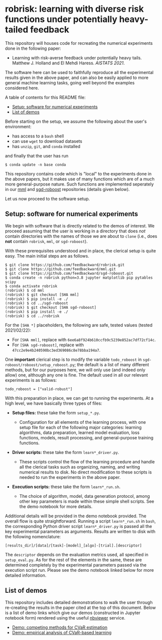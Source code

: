 # robrisk: learning with diverse risk functions under potentially heavy-tailed feedback

This repository will houses code for recreating the numerical experiments done in the following paper:

- Learning with risk-averse feedback under potentially heavy tails. Matthew J. Holland and El Mehdi Haress. *AISTATS 2021*.

The software here can be used to faithfully reproduce all the experimental results given in the above paper, and can also be easily applied to more general machine learning tasks, going well beyond the examples considered here.

A table of contents for this README file:

- <a href="#code">Setup: software for numerical experiments</a>
- <a href="#demos">List of demos</a>

Before starting on the setup, we assume the following about the user's environment:

- has access to a `bash` shell
- can use `wget` to download datasets
- has `unzip`, `git`, and `conda` installed

and finally that the user has run

```
$ conda update -n base conda
```

This repository contains code which is "local" to the experiments done in the above papers, but it makes use of many functions which are of a much more general-purpose nature. Such functions are implemented seperately in our <a href="https://github.com/feedbackward/mml">mml</a> and <a href="https://github.com/feedbackward/sgd-roboost">sgd-roboost</a> repositories (details given below).

Let us now proceed to the software setup.


<a id="code"></a>
## Setup: software for numerical experiments

We begin with software that is directly related to the demos of interest. We proceed assuming that the user is working in a directory that does *not* contain directories with the names of those we are about to `clone` (i.e., does __not__ contain `robrisk`, `mml`, or `sgd-roboost`).

With these prerequisites understood and in place, the clerical setup is quite easy. The main initial steps are as follows.

```
$ git clone https://github.com/feedbackward/robrisk.git
$ git clone https://github.com/feedbackward/mml.git
$ git clone https://github.com/feedbackward/sgd-roboost.git
$ conda create -n robrisk python=3.8 jupyter matplotlib pip pytables scipy
$ conda activate robrisk
(robrisk) $ cd mml
(robrisk) $ git checkout [SHA mml]
(robrisk) $ pip install -e ./
(robrisk) $ cd ../sgd-roboost
(robrisk) $ git checkout [SHA sgd-roboost]
(robrisk) $ pip install -e ./
(robrisk) $ cd ../robrisk
```

For the `[SHA *]` placeholders, the following are safe, tested values (tested 2021/02/22):

- For `[SHA mml]`, replace with `6ee6a8f924b610ccfb9c5239e852ac7df72cf14c`.
- For `[SHA sgd-roboost]`, replace with `47cc2e9e4b240590bc3ed369086c8e78bba194a7`.

One __important__ clerical step is to modify the variable `todo_roboost` in `sgd-roboost/roboost/setup_roboost.py`; the default is a list of many different methods, but for our purposes here, we will only use (and indeed only allow) one, although any one is fine. The default used in all our relevant experiments is as follows:

```
todo_roboost = ["valid-robust"]
```

With this preparation in place, we can get to running the experiments. At a high level, we have basically three types of files:

- __Setup files:__ these take the form `setup_*.py`.
  - Configuration for all elements of the learning process, with one setup file for each of the following major categories: learning algorithms, data preparation, learned model evaluation, loss functions, models, result processing, and general-purpose training functions.

- __Driver scripts:__ these take the form `learn*_driver.py`.
  - These scripts control the flow of the learning procedure and handle all the clerical tasks such as organizing, naming, and writing numerical results to disk. No direct modification to these scripts is needed to run the experiments in the above paper.

- __Execution scripts:__ these take the form `learn*_run.sh`.
  - The choice of algorithm, model, data generation protocol, among other key parameters is made within these simple shell scripts. See the demo notebook for more details.

Additional details will be provided in the demo notebook provided. The overall flow is quite straightforward. Running a script `learn*_run.sh` in `bash`, the corresponding Python driver script `learn*_driver.py` is passed all the key experimental parameters as arguments. Results are written to disk with the following nomenclature:

```
[results_dir]/[data]/[task]-[model]_[algo]-[trial].[descriptor]
```

The `descriptor` depends on the evaluation metrics used, all specified in `setup_eval.py`. As for the rest of the elements in the same, these are determined completely by the experimental parameters passed via the execution script run. Please see the demo notebook linked below for more detailed information.


<a id="demos"></a>
## List of demos

This repository includes detailed demonstrations to walk the user through re-creating the results in the paper cited at the top of this document. Below is a list of demo links which give our demos (constructed in Jupyter notebook form) rendered using the useful <a href="https://github.com/jupyter/nbviewer">nbviewer</a> service.

- <a href="https://nbviewer.jupyter.org/github/feedbackward/robrisk/blob/main/robrisk/demo_static.ipynb">Demo: competing methods for CVaR estimation</a>
- <a href="https://nbviewer.jupyter.org/github/feedbackward/robrisk/blob/main/robrisk/demo_dynamic.ipynb">Demo: empirical analysis of CVaR-based learning</a>
